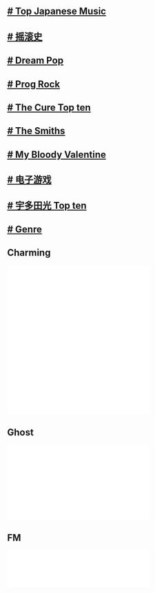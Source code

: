 ## [# Top Japanese Music](/music/japanese.html)

## [# 摇滚史](/music/rock.html)

## [# Dream Pop](/music/dream_pop.html)

## [# Prog Rock](/music/prog_rock.html)

## [# The Cure Top ten](/music/the_cure.html)

## [# The Smiths](/music/the_smiths.html)

## [# My Bloody Valentine](/music/my_bloody_valentine.html)

## [# 电子游戏 ](/music/video_game.html)

## [# 宇多田光 Top ten ](/music/hikaru_utada.html)

## [# Genre ](/music/genre.html)


## Charming

<iframe frameborder="no" border="0" marginwidth="0" marginheight="0" width=330 height=86 src="//music.163.com/outchain/player?type=2&id=21970155&auto=1&height=66"></iframe>

<iframe frameborder="no" border="0" marginwidth="0" marginheight="0" width=330 height=86 src="//music.163.com/outchain/player?type=2&id=1711633&auto=1&height=66"></iframe>

<iframe frameborder="no" border="0" marginwidth="0" marginheight="0" width=330 height=86 src="//music.163.com/outchain/player?type=2&id=415140&auto=1&height=66"></iframe>

<iframe frameborder="no" border="0" marginwidth="0" marginheight="0" width=330 height=86 src="//music.163.com/outchain/player?type=2&id=1397622517&auto=1&height=66"></iframe>

## Ghost

<iframe frameborder="no" border="0" marginwidth="0" marginheight="0" width=330 height=86 src="//music.163.com/outchain/player?type=2&id=4283620&auto=1&height=66"></iframe>

<iframe frameborder="no" border="0" marginwidth="0" marginheight="0" width=330 height=86 src="//music.163.com/outchain/player?type=2&id=4174121&auto=1&height=66"></iframe>

## FM

<iframe frameborder="no" border="0" marginwidth="0" marginheight="0" width=330 height=86 src="//music.163.com/outchain/player?type=2&id=26653075&auto=1&height=66"></iframe>

